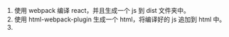 1. 使用 webpack 编译 react，并且生成一个 js 到 dist 文件夹中。
2. 使用 html-webpack-plugin 生成一个 html，将编译好的 js 追加到 html 中。
3. 